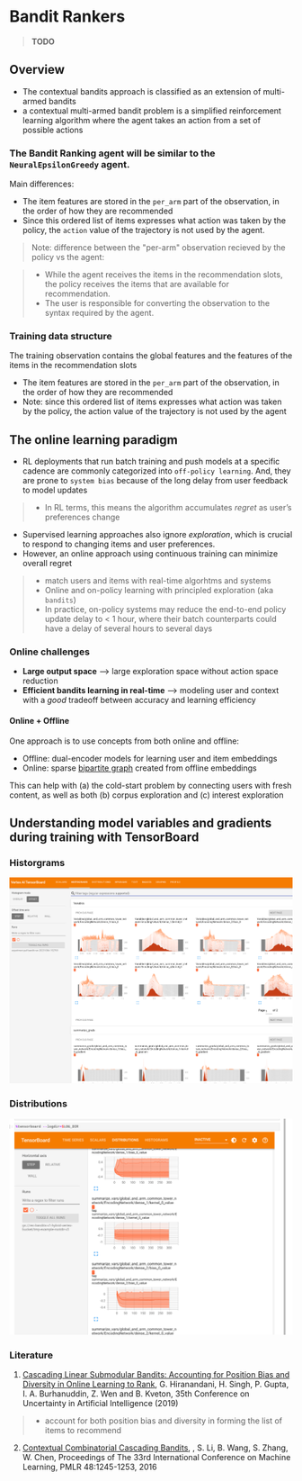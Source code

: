 # Bandit Rankers

> **TODO**

## Overview

* The contextual bandits approach is classified as an extension of multi-armed bandits
* a contextual multi-armed bandit problem is a simplified reinforcement learning algorithm where the agent takes an action from a set of possible actions 

### The **Bandit Ranking** agent will be similar to the `NeuralEpsilonGreedy` agent. 

Main differences:
* The item features are stored in the `per_arm` part of the observation, in the order of how they are recommended
* Since this ordered list of items expresses what action was taken by the policy,
the `action` value of the trajectory is not used by the agent.

> Note: difference between the "per-arm" observation recieved by the policy vs the agent:

> * While the agent receives the items in the recommendation slots, the policy receives the items that are available for recommendation. 
> * The user is responsible for converting the observation to the syntax required by the agent.


### Training data structure

The training observation contains the global features and the features of the items in the recommendation slots 
* The item features are stored in the `per_arm` part of the observation, in the order of how they are recommended
* Note: since this ordered list of items expresses what action was taken by the policy, the action value of the trajectory is not used by the agent

## The online learning paradigm
* RL deployments that run batch training and push models at a specific cadence are commonly categorized into `off-policy learning`. And, they are prone to `system bias` because of the long delay from user feedback to model updates
> * In RL terms, this means the algorithm accumulates *regret* as user’s preferences change
* Supervised learning approaches also ignore *exploration*, which is crucial to respond to changing items and user preferences. 
* However, an online approach using continuous training can minimize overall regret
> * match users and items with real-time algorhtms and systems
> * Online and on-policy learning with principled exploration (aka `bandits`)
> * In practice, on-policy systems may reduce the end-to-end policy update delay to < 1 hour, where their batch counterparts could have a delay of several hours to several days 

### Online challenges 
* **Large output space** --> large exploration space without action space reduction
* **Efficient bandits learning in real-time** --> modeling user and context with a *good* tradeoff between accuracy and learning efficiency

#### Online + Offline
One approach is to use concepts from both online and offline:
* Offline: dual-encoder models for learning user and item embeddings
* Online: sparse [bipartite graph](https://www.geeksforgeeks.org/bipartite-graph/#:~:text=A%20Bipartite%20Graph%20is%20a,V%20and%20v%20to%20U.) created from offline embeddings

This can help with (a) the cold-start problem by connecting users with fresh content, as well as both (b) corpus exploration and (c) interest exploration  

## Understanding model variables and gradients during training with TensorBoard

### Historgrams

![alt text](https://github.com/tottenjordan/tf_vertex_agents/blob/main/imgs/tb_histo_grams_full.png)

### Distributions

![alt text](https://github.com/tottenjordan/tf_vertex_agents/blob/main/imgs/distributions_ranking.png)

### Literature
1. [Cascading Linear Submodular Bandits: Accounting for Position Bias and Diversity in Online Learning to Rank](http://auai.org/uai2019/proceedings/papers/248.pdf), G. Hiranandani, H. Singh, P. Gupta, I. A. Burhanuddin, Z. Wen and B. Kveton, 35th Conference on Uncertainty in Artificial Intelligence (2019)
> * account for both position bias and diversity in forming the list of items to recommend
2. [Contextual Combinatorial Cascading Bandits](http://proceedings.mlr.press/v48/lif16.html), , S. Li, B. Wang, S. Zhang, W. Chen, Proceedings of The 33rd International Conference on Machine Learning, PMLR 48:1245-1253, 2016